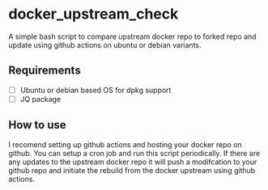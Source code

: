#  **docker_upstream_check**

A simple bash script to compare upstream docker repo to forked repo and update using github actions on ubuntu or debian variants.

## **Requirements**

 - [ ] Ubuntu or debian based OS for dpkg support
 - [ ] JQ package

## How to use

I recomend setting up github actions and hosting your docker repo on github. You can setup a cron job and run this script periodically. If there are any updates to the upstream docker repo it will push a modifcation to your github repo and initiate the rebuild from the docker upstream using github actions.


